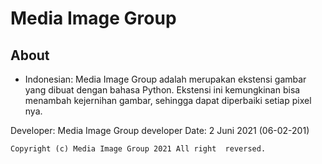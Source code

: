 # Media Image Group

## About
- Indonesian:
    Media Image Group adalah merupakan ekstensi gambar yang dibuat dengan bahasa Python. Ekstensi ini kemungkinan bisa menambah kejernihan gambar, sehingga dapat diperbaiki setiap pixel nya.


Developer: Media Image Group developer
Date: 2 Juni 2021 (06-02-201)


```Copyright (c) Media Image Group 2021 All right  reversed.```